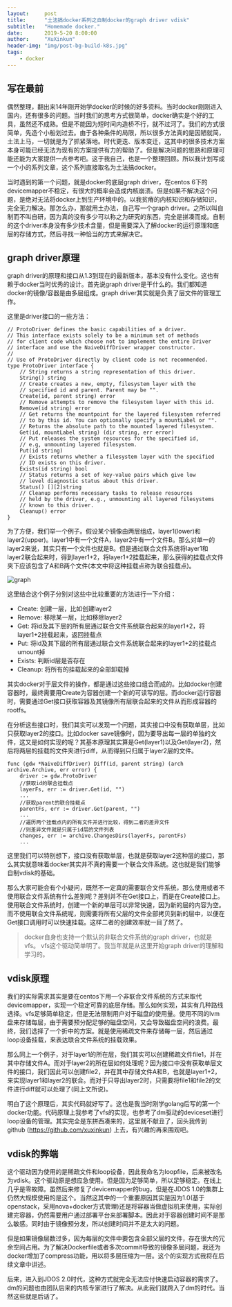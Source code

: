 ```yaml
---
layout:     post
title:      "土法搞docker系列之自制docker的graph driver vdisk"
subtitle:   "Homemade docker."
date:       2019-5-20 8:00:00
author:     "XuXinkun"
header-img: "img/post-bg-build-k8s.jpg"
tags:
    - docker
---
```


## 写在最前

偶然整理，翻出来14年刚开始学docker的时候的好多资料。当时docker刚刚进入国内，还有很多的问题。当时我们的思考方式很简单，docker确实是个好的工具，虽然还不成熟。但是不能因为短时间内造桥不行，就不过河了。我们的方式很简单，先造个小船划过去。由于各种条件的局限，所以很多方法真的是因陋就简，土法上马，一切就是为了抓紧落地。时代更迭、版本变迁，这其中的很多技术方案本身可能已经无法为现有的方案提供有力的帮助了。但是解决问题的思路和原理可能还能为大家提供一点参考吧。这于我自己，也是一个整理回顾。所以我计划写成一个小的系列文章，这个系列直接取名为土法搞docker。

当时遇到的第一个问题，就是docker的底层graph driver，在centos 6下的devicemapper不稳定，有很大的概率会造成内核崩溃。但是如果不解决这个问题，是绝对无法将docker上到生产环境中的。以我贫瘠的内核知识和存储知识，完全无力解决。那怎么办，那就用土办法，自己写一个graph driver。之所以叫自制而不叫自研，因为真的没有多少可以称之为研究的东西，完全是拼凑而成。自制的这个driver本身没有多少技术含量，但是需要深入了解docker的运行原理和底层的存储方式，然后寻找一种恰当的方式来解决它。

## graph driver原理

graph driver的原理和接口从1.3到现在的最新版本，基本没有什么变化。这也有赖于docker当时优秀的设计。首先说graph driver是干什么的。我们都知道docker的镜像/容器是由多层组成。graph driver其实就是负责了层文件的管理工作。

这里是driver接口的一些方法：

```
// ProtoDriver defines the basic capabilities of a driver.
// This interface exists solely to be a minimum set of methods
// for client code which choose not to implement the entire Driver
// interface and use the NaiveDiffDriver wrapper constructor.
//
// Use of ProtoDriver directly by client code is not recommended.
type ProtoDriver interface {
	// String returns a string representation of this driver.
	String() string
	// Create creates a new, empty, filesystem layer with the
	// specified id and parent. Parent may be "".
	Create(id, parent string) error
	// Remove attempts to remove the filesystem layer with this id.
	Remove(id string) error
	// Get returns the mountpoint for the layered filesystem referred
	// to by this id. You can optionally specify a mountLabel or "".
	// Returns the absolute path to the mounted layered filesystem.
	Get(id, mountLabel string) (dir string, err error)
	// Put releases the system resources for the specified id,
	// e.g, unmounting layered filesystem.
	Put(id string)
	// Exists returns whether a filesystem layer with the specified
	// ID exists on this driver.
	Exists(id string) bool
	// Status returns a set of key-value pairs which give low
	// level diagnostic status about this driver.
	Status() [][2]string
	// Cleanup performs necessary tasks to release resources
	// held by the driver, e.g., unmounting all layered filesystems
	// known to this driver.
	Cleanup() error
}
```

为了方便，我们举一个例子。假设某个镜像由两层组成，layer1(lower)和layer2(upper)。layer1中有一个文件A，layer2中有一个文件B。那么对单一的layer2来说，其实只有一个文件也就是B。但是通过联合文件系统将layer1和layer2联合起来时，得到layer1+2，将layer1+2挂载起来，那么获得的挂载点文件夹下应该包含了A和B两个文件(本文中将这种挂载点称为联合挂载点)。

![graph](https://xuxinkun.github.io/img/vdisk/graph.png)

这里结合这个例子分别对这些中比较重要的方法进行一下介绍：

- Create: 创建一层，比如创建layer2
- Remove: 移除某一层，比如移除layer2
- Get: 将id及其下层的所有层通过联合文件系统联合起来的layer1+2，将layer1+2挂载起来，返回挂载点
- Put: 将id及其下层的所有层通过联合文件系统联合起来的layer1+2的挂载点umount掉
- Exists: 判断id层是否存在
- Cleanup: 将所有的挂载起来的全部卸载掉

其实docker对于层文件的操作，都是通过这些接口组合而成的。比如docker创建容器时，最终需要用Create为容器创建一个新的可读写的层。而docker运行容器时，需要通过Get接口获取容器及其镜像所有层联合起来的文件从而形成容器的rootfs。

在分析这些接口时，我们其实可以发现一个问题，其实接口中没有获取单层，比如只获取layer2的接口。比如docker save镜像时，因为要导出每一层的单独的文件，这又是如何实现的呢？其基本原理其实算是Get(layer1)以及Get(layer2)，然后将两层的挂载的文件夹进行diff，从而得到只归属于layer2层的文件。

```
func (gdw *NaiveDiffDriver) Diff(id, parent string) (arch archive.Archive, err error) {
	driver := gdw.ProtoDriver
	//获取id的联合挂载点
	layerFs, err := driver.Get(id, "")
	...
	//获取parent的联合挂载点
	parentFs, err := driver.Get(parent, "")
	...
	//遍历两个挂载点内的所有文件并进行比较，得到二者的差异文件
	//则差异文件就是只属于id层的文件列表
	changes, err := archive.ChangesDirs(layerFs, parentFs)
	...
```

这里我们可以特别想下，接口没有获取单层，也就是获取layer2这种层的接口，那么其实就意味着docker其实并不真的需要一个联合文件系统。这也就是我们能够自制vdisk的基础。

那么大家可能会有个小疑问，既然不一定真的需要联合文件系统，那么使用或者不使用联合文件系统有什么差别呢？差别并不在Get接口上，而是在Create接口上。使用联合文件系统时，创建一个新的单层可以非常快速，因为新的层的内容为空。而不使用联合文件系统呢，则需要将所有父层的文件全部拷贝到新的层中，以便在Get接口调用时可以快速挂载。这样二者的创建效率就一目了然了。

> docker自身也支持一个默认的非联合文件系统的graph driver，也就是vfs。
> vfs这个驱动简单明了。我当年就是从这里开始graph driver的理解和学习的。


## vdisk原理

我们的实际需求其实是要在centos下用一个非联合文件系统的方式来取代devicemapper，实现一个稳定可靠的底层存储。那么如何实现，其实有几种路线选择。vfs足够简单稳定，但是无法限制用户对于磁盘的使用量。使用不同的lvm盘来存储每层，由于需要预分配足够的磁盘空间，又会导致磁盘空间的浪费。最终，我们选择了一个折中的方案。就是使用稀疏文件来存储每一层，然后通过loop设备挂载，来表达联合文件系统的挂载效果。

那么同上一个例子，对于layer1的所在层，我们其实可以创建稀疏文件file1，并在其中存储文件A。而对于layer2的所在层如何处理呢？因为接口中没有获取单层文件的接口，我们因此可以创建file2，并在其中存储文件A和B，也就是layer1+2，来实现layer1和layer2的联合。而对于只导出layer2时，只需要将file1和file2的文件进行diff就可以处理了(同上文所说)。

明白了这个原理后，其实代码就好写了。这也是我当时刚学golang后写的第一个docker功能。代码原理上我参考了vfs的实现，也参考了dm驱动的deviceset进行loop设备的管理。其实完全是东拼西凑来的，这里就不献丑了，回头我传到github (https://github.com/xuxinkun) 上去，有兴趣的再来围观吧。

## vdisk的弊端

这个驱动因为使用的是稀疏文件和loop设备，因此我命名为loopfile，后来被改名为vdisk。这个驱动原是想应急使用。但是因为足够简单，所以足够稳定。在线上几乎是零故障。虽然后来修复了devicemapper的bug，但是在JDOS 1.0的集群上仍然大规模使用的是这个。当然这其中的一个重要原因其实是因为1.0(基于openstack，采用nova+docker方式管理)还是将容器当做虚拟机来使用，实际创建完容器，仍然需要用户通过部署平台来部署脚本。因此对于容器创建时间不是那么敏感。同时由于镜像预分发，所以创建时间并不是太大的问题。

但是如果镜像层数过多，因为每层的文件中要包含全部父层的文件，存在很大的冗余空间占用。为了解决Dockerfile或者多次commit导致的镜像多层问题，我还为docker增加了compress功能，用以将多层压缩为一层。这个的实现方式我将在后续文章中讲述。

后来，进入到JDOS 2.0时代，这种方式就完全无法应付快速启动容器的需求了。dm的问题也由团队后来的内核专家进行了解决。从此我们就跨入了dm的时代。当然这些就是后话了。
